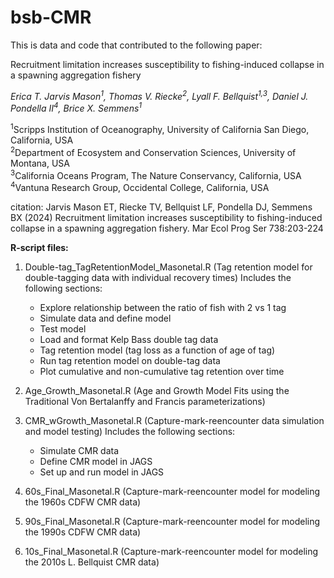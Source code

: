 # bsb-CMR

This is data and code that contributed to the following paper:

Recruitment limitation increases susceptibility to fishing-induced collapse in a spawning aggregation fishery 

*Erica T. Jarvis Mason<sup>1</sup>, Thomas V. Riecke<sup>2</sup>, Lyall F. Bellquist<sup>1,3</sup>, Daniel J. Pondella II<sup>4</sup>, Brice X. Semmens<sup>1</sup>*

<sup>1</sup>Scripps Institution of Oceanography, University of California San Diego, California, USA  
<sup>2</sup>Department of Ecosystem and Conservation Sciences, University of Montana, USA  
<sup>3</sup>California Oceans Program, The Nature Conservancy, California, USA  
<sup>4</sup>Vantuna Research Group, Occidental College, California, USA

citation:  Jarvis Mason ET, Riecke TV, Bellquist LF, Pondella DJ, Semmens BX (2024) Recruitment limitation increases susceptibility to fishing-induced collapse in a spawning aggregation fishery. Mar Ecol Prog Ser 738:203-224

**R-script files:**

1. Double-tag_TagRetentionModel_Masonetal.R (Tag retention model for double-tagging data with individual recovery times) Includes the following sections:
   - Explore relationship between the ratio of fish with 2 vs 1 tag
   - Simulate data and define model
   - Test model
   - Load and format Kelp Bass double tag data
   - Tag retention model (tag loss as a function of age of tag)
   - Run tag retention model on double-tag data
   - Plot cumulative and non-cumulative tag retention over time

2. Age_Growth_Masonetal.R (Age and Growth Model Fits using the Traditional Von Bertalanffy and Francis parameterizations)

3. CMR_wGrowth_Masonetal.R (Capture-mark-reencounter data simulation and model testing) Includes the following sections:
   - Simulate CMR data
   - Define CMR model in JAGS
   - Set up and run model in JAGS

4. 60s_Final_Masonetal.R (Capture-mark-reencounter model for modeling the 1960s CDFW CMR data)

5. 90s_Final_Masonetal.R (Capture-mark-reencounter model for modeling the 1990s CDFW CMR data)

6. 10s_Final_Masonetal.R (Capture-mark-reencounter model for modeling the 2010s L. Bellquist CMR data)


